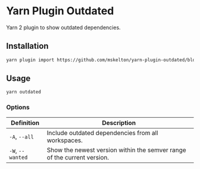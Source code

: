 # Yarn Plugin Outdated

Yarn 2 plugin to show outdated dependencies.

## Installation

```sh
yarn plugin import https://github.com/mskelton/yarn-plugin-outdated/blob/main/lib/plugin-outdated.js
```

## Usage

```sh
yarn outdated
```

### Options

| Definition       | Description                                                             |
| ---------------- | ----------------------------------------------------------------------- |
| `-A`, `--all`    | Include outdated dependencies from all workspaces.                      |
| `-W`, `--wanted` | Show the newest version within the semver range of the current version. |
